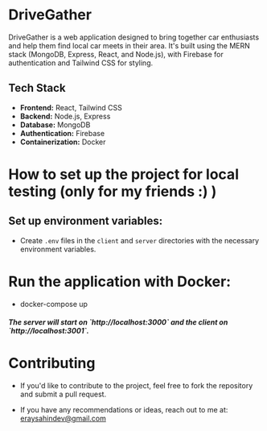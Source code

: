 # DriveGather

DriveGather is a web application designed to bring together car enthusiasts and help them find local car meets in their area. It's built using the MERN stack (MongoDB, Express, React, and Node.js), with Firebase for authentication and Tailwind CSS for styling.

## Tech Stack

- **Frontend:** React, Tailwind CSS
- **Backend:** Node.js, Express
- **Database:** MongoDB
- **Authentication:** Firebase
- **Containerization:** Docker

# How to set up the project for local testing (only for my friends :) )

## Set up environment variables:

- Create `.env` files in the `client` and `server` directories with the necessary environment variables.

# Run the application with Docker:

- docker-compose up

<h5>The server will start on `http://localhost:3000` and the client on `http://localhost:3001`.</h5>

# Contributing

- If you'd like to contribute to the project, feel free to fork the repository and submit a pull request.

- If you have any recommendations or ideas, reach out to me at: eraysahindev@gmail.com

